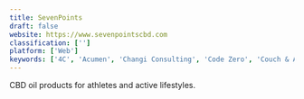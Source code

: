 ```yaml
---
title: SevenPoints
draft: false 
website: https://www.sevenpointscbd.com
classification: ['']
platform: ['Web']
keywords: ['4C', 'Acumen', 'Changi Consulting', 'Code Zero', 'Couch & Associates', 'Internet Creations', 'LeadMD', 'Measured Results Marketing', 'Mountain Point', 'Simplus', 'Skaled', 'Uptima']
---
```

CBD oil products for athletes and active lifestyles.